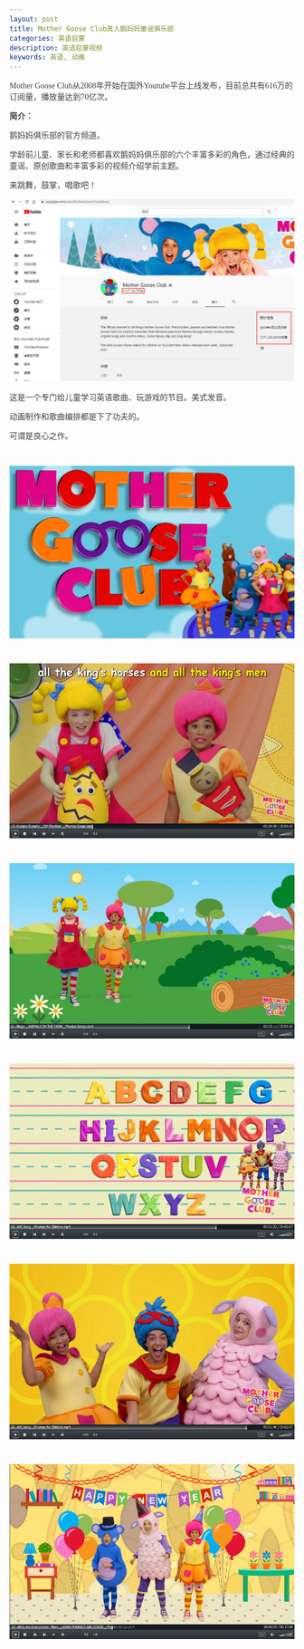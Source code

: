```yaml
---
layout: post
title: Mother Goose Club真人鹅妈妈童谣俱乐部
categories: 英语启蒙
description: 英语启蒙视频
keywords: 英语, 动画
---
```

<p style="color:#404040;font-family:Georgia, &quot;font-size:16px;background-color:#FFFFFF;">
	Mother Goose Club从2008年开始在国外Youtube平台上线发布，目前总共有616万的订阅量，播放量达到70亿次。
</p>
<p style="color:#404040;font-family:Georgia, &quot;font-size:16px;background-color:#FFFFFF;">
	<span style="font-weight:600;">简介：</span> 
</p>
<p style="color:#404040;font-family:Georgia, &quot;font-size:16px;background-color:#FFFFFF;">
	鹅妈妈俱乐部的官方频道。
</p>
<p style="color:#404040;font-family:Georgia, &quot;font-size:16px;background-color:#FFFFFF;">
	学龄前儿童、家长和老师都喜欢鹅妈妈俱乐部的六个丰富多彩的角色，通过经典的童谣、原创歌曲和丰富多彩的视频介绍学前主题。
</p>
<p style="color:#404040;font-family:Georgia, &quot;font-size:16px;background-color:#FFFFFF;">
	来跳舞，鼓掌，唱歌吧！
</p>

<p style="color:#404040;font-family:Georgia, &quot;font-size:16px;background-color:#FFFFFF;">
	<img src="/public/33280-2ecfd3084492f49a.webp" />
</p>
<p style="color:#404040;font-family:Georgia, &quot;font-size:16px;background-color:#FFFFFF;">
	这是一个专门给儿童学习英语歌曲、玩游戏的节目。美式发音。
</p>
<p style="color:#404040;font-family:Georgia, &quot;font-size:16px;background-color:#FFFFFF;">
	动画制作和歌曲编排都是下了功夫的。
</p>
<p style="color:#404040;font-family:Georgia, &quot;font-size:16px;background-color:#FFFFFF;">
	可谓是良心之作。
</p>
<p style="color:#404040;font-family:Georgia, &quot;font-size:16px;background-color:#FFFFFF;">
	<br />
</p>
<div class="image-package" style="margin:0px;text-align:center;font-size:0px;color:#404040;font-family:Georgia, &quot;background-color:#FFFFFF;">
	<div class="image-container" style="background-color:transparent;margin:0px auto;">
		<div class="image-container-fill">
		</div>
		<div class="image-view">
			<img class="" src="/public/33280-2861bb5c8a1d2cc8.webp" style="width:auto;height:auto;" /> 
		</div>
	</div>
</div>
<p style="color:#404040;font-family:Georgia, &quot;font-size:16px;background-color:#FFFFFF;">
	<br />
</p>
<div class="image-package" style="margin:0px;text-align:center;font-size:0px;color:#404040;font-family:Georgia, &quot;background-color:#FFFFFF;">
	<div class="image-container" style="background-color:transparent;margin:0px auto;">
		<div class="image-container-fill">
		</div>
		<div class="image-view">
			<img class="" src="/public/33280-8a07edd0ffcb50d7.webp" style="width:auto;height:auto;" /> 
		</div>
	</div>
</div>
<p style="color:#404040;font-family:Georgia, &quot;font-size:16px;background-color:#FFFFFF;">
	<br />
</p>
<div class="image-package" style="margin:0px;text-align:center;font-size:0px;color:#404040;font-family:Georgia, &quot;background-color:#FFFFFF;">
	<div class="image-container" style="background-color:transparent;margin:0px auto;">
		<div class="image-container-fill">
		</div>
		<div class="image-view">
			<img class="" src="/public/33280-f3d8bf76e9c18066.webp" style="width:auto;height:auto;" /> 
		</div>
	</div>
</div>
<p style="color:#404040;font-family:Georgia, &quot;font-size:16px;background-color:#FFFFFF;">
	<br />
</p>
<div class="image-package" style="margin:0px;text-align:center;font-size:0px;color:#404040;font-family:Georgia, &quot;background-color:#FFFFFF;">
	<div class="image-container" style="background-color:transparent;margin:0px auto;">
		<div class="image-container-fill">
		</div>
		<div class="image-view">
			<img class="" src="/public/33280-b3de18c7384b65e8.webp" style="width:auto;height:auto;" /> 
		</div>
	</div>
</div>
<p style="color:#404040;font-family:Georgia, &quot;font-size:16px;background-color:#FFFFFF;">
	<br />
</p>
<div class="image-package" style="margin:0px;text-align:center;font-size:0px;color:#404040;font-family:Georgia, &quot;background-color:#FFFFFF;">
	<div class="image-container" style="background-color:transparent;margin:0px auto;">
		<div class="image-container-fill">
		</div>
		<div class="image-view">
			<img class="" src="/public/33280-684ae41bf83d3a89.webp" style="width:auto;height:auto;" /> 
		</div>
	</div>
</div>
<p style="color:#404040;font-family:Georgia, &quot;font-size:16px;background-color:#FFFFFF;">
	<br />
</p>
<div class="image-package" style="margin:0px;text-align:center;font-size:0px;color:#404040;font-family:Georgia, &quot;background-color:#FFFFFF;">
	<div class="image-container" style="background-color:transparent;margin:0px auto;">
		<div class="image-container-fill">
		</div>
		<div class="image-view">
			<img class="" src="/public/33280-abd1104c35f1c0ec.webp" style="width:auto;height:auto;" /> 
		</div>
	</div>
</div>



